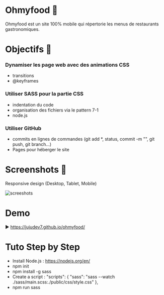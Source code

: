 # Ohmyfood 🍴

Ohmyfood est un site 100% mobile qui répertorie les menus de restaurants gastronomiques.

# Objectifs 🎯

### Dynamiser les page web avec des animations CSS
- transitions
- @keyframes

### Utiliser SASS pour la partie CSS
- indentation du code
- organisation des fichiers via le pattern 7-1
- node.js

### Utiliser GitHub
- commits en lignes de commandes (git add *, status, commit -m "", git push, git branch...)
- Pages pour héberger le site

# Screenshots 📸
Responsive design (Desktop, Tablet, Mobile)

![screeshots](https://user-images.githubusercontent.com/98356784/226656328-5ed7c9af-45b0-44fc-9738-a1b030881ea6.jpg)

# Demo

▶️ https://jujudev7.github.io/ohmyfood/

# Tuto Step by Step
- Install Node.js : https://nodejs.org/en/
- npm init
- npm install -g sass
- Create a script :
"scripts": {
"sass": "sass --watch ./sass/main.scss:./public/css/style.css"
},
- npm run sass
